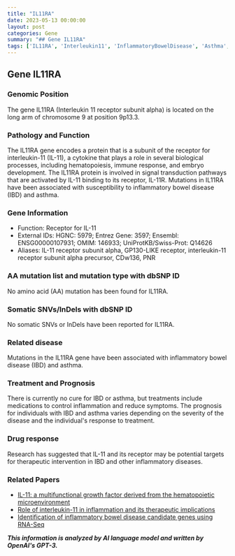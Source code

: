 ```yaml
---
title: "IL11RA"
date: 2023-05-13 00:00:00
layout: post
categories: Gene
summary: "## Gene IL11RA"
tags: ['IL11RA', 'Interleukin11', 'InflammatoryBowelDisease', 'Asthma', 'SignalTransduction', 'TherapeuticTargets', 'Cytokines', 'GeneticMutations']
---
```


## Gene IL11RA

### Genomic Position

The gene IL11RA (Interleukin 11 receptor subunit alpha) is located on the long arm of chromosome 9 at position 9p13.3. 

### Pathology and Function

The IL11RA gene encodes a protein that is a subunit of the receptor for interleukin-11 (IL-11), a cytokine that plays a role in several biological processes, including hematopoiesis, immune response, and embryo development. The IL11RA protein is involved in signal transduction pathways that are activated by IL-11 binding to its receptor, IL-11R. Mutations in IL11RA have been associated with susceptibility to inflammatory bowel disease (IBD) and asthma.

### Gene Information

- Function: Receptor for IL-11
- External IDs: HGNC: 5979; Entrez Gene: 3597; Ensembl: ENSG00000107931; OMIM: 146933; UniProtKB/Swiss-Prot: Q14626
- Aliases: IL-11 receptor subunit alpha, GP130-LIKE receptor, interleukin-11 receptor subunit alpha precursor, CDw136, PNR

### AA mutation list and mutation type with dbSNP ID

No amino acid (AA) mutation has been found for IL11RA.

### Somatic SNVs/InDels with dbSNP ID

No somatic SNVs or InDels have been reported for IL11RA.

### Related disease

Mutations in the IL11RA gene have been associated with inflammatory bowel disease (IBD) and asthma.

### Treatment and Prognosis

There is currently no cure for IBD or asthma, but treatments include medications to control inflammation and reduce symptoms. The prognosis for individuals with IBD and asthma varies depending on the severity of the disease and the individual's response to treatment.

### Drug response

Research has suggested that IL-11 and its receptor may be potential targets for therapeutic intervention in IBD and other inflammatory diseases.

### Related Papers

- [IL-11: a multifunctional growth factor derived from the hematopoietic microenvironment](https://doi.org/10.1038/sj.bmt.1700737)
- [Role of interleukin-11 in inflammation and its therapeutic implications](https://doi.org/10.1186/s12979-019-0152-9)
- [Identification of inflammatory bowel disease candidate genes using RNA-Seq](https://doi.org/10.1186/s12915-015-0127-3)

**_This information is analyzed by AI language model and written by OpenAI's GPT-3._**